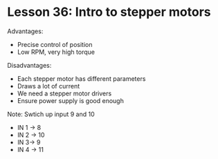 # Lesson 36: Intro to stepper motors

Advantages:
+ Precise control of position
+ Low RPM, very high torque

Disadvantages:
+ Each stepper motor has different parameters
+ Draws a lot of current
+ We need a stepper motor drivers
+ Ensure power supply is good enough

Note: Swtich up input 9 and 10
+ IN 1 -> 8
+ IN 2 -> 10
+ IN 3-> 9
+ IN 4 -> 11
